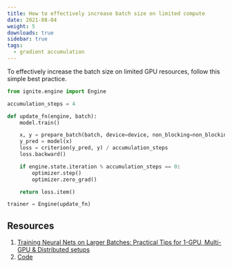 ```yaml
---
title: How to effectively increase batch size on limited compute
date: 2021-08-04
weight: 5
downloads: true
sidebar: true
tags:
  - gradient accumulation
---
```

To effectively increase the batch size on limited GPU resources, follow
this simple best practice.

<!--more-->


```python
from ignite.engine import Engine

accumulation_steps = 4

def update_fn(engine, batch):
    model.train()

    x, y = prepare_batch(batch, device=device, non_blocking=non_blocking)
    y_pred = model(x)
    loss = criterion(y_pred, y) / accumulation_steps
    loss.backward()

    if engine.state.iteration % accumulation_steps == 0:
        optimizer.step()
        optimizer.zero_grad()

    return loss.item()

trainer = Engine(update_fn)
```

## Resources

1.  [Training Neural Nets on Larger Batches: Practical Tips for 1-GPU,
    Multi-GPU & Distributed
    setups](https://medium.com/huggingface/training-larger-batches-practical-tips-on-1-gpu-multi-gpu-distributed-setups-ec88c3e51255)
2.  [Code](https://gist.github.com/thomwolf/ac7a7da6b1888c2eeac8ac8b9b05d3d3#file-gradient_accumulation-py)

